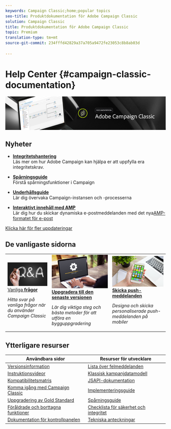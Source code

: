 ```yaml
---
keywords: Campaign Classic;home;popular topics
seo-title: Produktdokumentation för Adobe Campaign Classic
solution: Campaign Classic
title: Produktdokumentation för Adobe Campaign Classic
topic: Premium
translation-type: tm+mt
source-git-commit: 234fffd42829a37a705a9472fe23053c8b8ab03d

---
```



# Help Center {#campaign-classic-documentation}

![](platform/using/assets/do-not-localize/banner_acc_doc.jpg)

## Nyheter

* **[Integritetshantering](https://helpx.adobe.com/campaign/kb/campaign-privacy.html)**<br/>Läs mer om hur Adobe Campaign kan hjälpa er att uppfylla era integritetskrav.

* **[Spårningsguide](https://helpx.adobe.com/campaign/kb/acc-tracking.html)**<br/>Förstå spårningsfunktioner i Campaign

* **[Underhållsguide](https://helpx.adobe.com/campaign/kb/acc-maintenance.html)**<br/>Lär dig övervaka Campaign-instansen och -processerna

* **[Interaktivt innehåll med AMP](delivery/using/defining-interactive-content.md)**<br/>Lär dig hur du skickar dynamiska e-postmeddelanden med det nya[AMP-formatet för e-post](https://amp.dev/about/email/)

[Klicka här för fler uppdateringar](/help/rn/using/documentation-updates.md)

## De vanligaste sidorna

<table>
<tr>
  <td>
    <a href="platform/using/common-questions.md">
      <img alt="Vanliga frågor" src="platform/using/assets/FAQ.png"/>
    </a>
    <div>
      <a href="platform/using/common-questions.md">
    Vanliga <strong>frågor</strong></a>
    </div>
    <p>
    <em>Hitta svar på vanliga frågor när du använder Campaign Classic</em>
    <p>
  </td>
   <td>
    <a href="https://docs.campaign.adobe.com/doc/AC/getting_started/EN/buildUpgrade.html">
      <img alt="Bygg uppgradering" src="platform/using/assets/upgrade.png" />
    </a>
    <div>
      <a href="https://docs.campaign.adobe.com/doc/AC/getting_started/EN/buildUpgrade.html">
    <strong>Uppgradera till den senaste versionen</strong></a>
    </div>
    <p>
    <em>Lär dig viktiga steg och bästa metoder för att utföra en bygguppgradering</em>
    <p>
  </td>
  <td>
    <a href="delivery/using/creating-notifications.md">
       <img alt="Push-meddelanden" src="platform/using/assets/push.png" />
    </a>
    <div>
       <a href="delivery/using/creating-notifications.md">
    <strong>Skicka push-meddelanden</strong></a>
    </div>
    <p>
    <em>Designa och skicka personaliserade push-meddelanden på mobiler</em>
    <p>
  </td>
</tr>
</table>

## Ytterligare resurser

| Användbara sidor | Resurser för utvecklare |
|---|---|
| [Versionsinformation](/help/rn/using/latest-release.md) | [Lista över felmeddelanden](https://docs.adobe.com/content/help/en/campaign-classic/technicalresources/error_messages/error_codes.html) |
| [Instruktionsvideor](https://docs.adobe.com/content/help/en/campaign-learn/campaign-classic-tutorials/overview.html) | [Klassisk kampanjdatamodell](configuration/using/about-data-model.md) |
| [Kompatibilitetsmatris](https://helpx.adobe.com/campaign/kb/compatibility-matrix.html) | [JSAPI-dokumentation](configuration/using/about-web-services.md) |
| [Komma igång med Campaign Classic](platform/using/about-adobe-campaign-classic.md) | [Implementeringsguide](https://helpx.adobe.com/campaign/kb/acc-implementation.html) |
| [Uppgradering av Gold Standard](https://helpx.adobe.com/campaign/kb/gold-standard.html) | [Spårningsguide](https://helpx.adobe.com/campaign/kb/acc-tracking.html) |
| [Föråldrade och borttagna funktioner](https://helpx.adobe.com/campaign/kb/deprecated-and-removed-features.html) | [Checklista för säkerhet och integritet](https://helpx.adobe.com/campaign/kb/acc-security.html) |
| [Dokumentation för kontrollpanelen](https://docs.adobe.com/content/help/en/control-panel/using/control-panel-home.html) | [Tekniska anteckningar](https://helpx.adobe.com/campaign/kb/article-list.html) |
